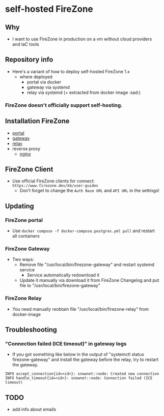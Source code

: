 # self-hosted FireZone

## Why

- I want to use FireZone in production on a vm without cloud providers and IaC tools

## Repository info

- Here's a variant of how to deploy self-hosted FireZone 1.x
  - where deployed
    - portal via docker
    - gateway via systemd
    - relay via systemd (+ extracted from docker image :sad:)

### FireZone doesn't officially support self-hosting.

## Installation FireZone

- [portal](./portal/README.md)
- [gateway](./gateway/README.md)
- [relay](./relay/README.md)
- reverse proxy
  - [nginx](./reverse-proxy/nginx/README.md)

## FireZone Client

- Use official FireZone clients for connect: `https://www.firezone.dev/kb/user-guides`
  - Don't forget to change the `Auth Base URL` and `API URL` in the settings!

## Updating

### FireZone portal

- Use `docker compose -f docker-compose.postgres.yml pull` and restart all containers

### FireZone Gateway

- Two ways:
  - Remove file "/usr/local/bin/firezone-gateway" and restart systemd service
    - Service automatically redownload it
  - Update it manually via download it from FireZone Changelog and put file to "/usr/local/bin/firezone-gateway"

### FireZone Relay

- You need manually reobtain file "/usr/local/bin/firezone-relay" from docker-image

## Troubleshooting

### "Connection failed (ICE timeout)" in gateway logs

- If you got something like below in the output of "systemctl status firezone-gateway" and install the gateway before the relay, try to restart the gateway.

```
INFO accept_connection{id=<id>}: snownet::node: Created new connection
INFO handle_timeout{id=<id>}: snownet::node: Connection failed (ICE timeout)
```

## TODO

- add info about emails
